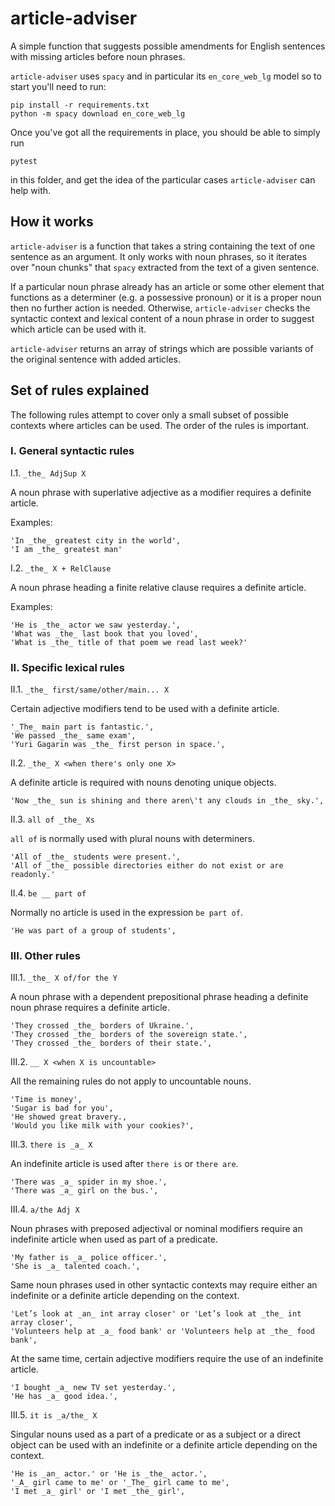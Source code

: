 # article-adviser
A simple function that suggests possible amendments for English sentences with missing articles before noun phrases.

`article-adviser` uses `spacy` and in particular its `en_core_web_lg` model so to start you'll need to run:  

````
pip install -r requirements.txt
python -m spacy download en_core_web_lg
````

Once you've got all the requirements in place, you should be able to simply run
````
pytest
````
in this folder, and get the idea of the particular cases `article-adviser` can help with.

## How it works

`article-adviser` is a function that takes a string containing the text of one sentence as an argument.
It only works with noun phrases, so it iterates over "noun chunks" that `spacy` extracted from the text of a given sentence.

If a particular noun phrase already has an article or some other element that functions as a determiner (e.g. a possessive pronoun) or it is a proper noun then no further action is needed. Otherwise, `article-adviser` checks the syntactic context and lexical content of a noun phrase in order to suggest which article can be used with it. 

`article-adviser` returns an array of strings which are possible variants of the original sentence with added articles.

## Set of rules explained

The following rules attempt to cover only a small subset of possible contexts where articles can be used. The order of the rules is important.

### I. General syntactic rules

I.1. `_the_ AdjSup X`

A noun phrase with superlative adjective as a modifier requires a definite article.

Examples:

    'In _the_ greatest city in the world',
    'I am _the_ greatest man'

I.2. `_the_ X + RelClause`

A noun phrase heading a finite relative clause requires a definite article.

Examples:


    'He is _the_ actor we saw yesterday.',
    'What was _the_ last book that you loved',
    'What is _the_ title of that poem we read last week?'


### II. Specific lexical rules


II.1. `_the_ first/same/other/main... X`

Certain adjective modifiers tend to be used with a definite article.


    '_The_ main part is fantastic.',
    'We passed _the_ same exam',
    'Yuri Gagarin was _the_ first person in space.',


II.2. `_the_ X <when there's only one X>`

A definite article is required with nouns denoting unique objects.

    'Now _the_ sun is shining and there aren\'t any clouds in _the_ sky.',


II.3. `all of _the_ Xs`

`all of` is normally used with plural nouns with determiners.

    'All of _the_ students were present.',
    'All of _the_ possible directories either do not exist or are readonly.'

II.4. `be __ part of`

Normally no article is used in the expression `be part of`.

    'He was part of a group of students',


### III. Other rules

III.1. `_the_ X of/for the Y`

A noun phrase with a dependent prepositional phrase heading a definite noun phrase requires a definite article.


    'They crossed _the_ borders of Ukraine.',
    'They crossed _the_ borders of the sovereign state.',
    'They crossed _the_ borders of their state.',


III.2. `__ X <when X is uncountable>`

All the remaining rules do not apply to uncountable nouns.

    'Time is money',
    'Sugar is bad for you',
    'He showed great bravery.,
    'Would you like milk with your cookies?',


III.3. `there is _a_ X`


An indefinite article is used after `there is` or `there are`.

    'There was _a_ spider in my shoe.',
    'There was _a_ girl on the bus.',


III.4. `a/the Adj X`

Noun phrases with preposed adjectival or nominal modifiers require an indefinite article when used as part of a predicate.

    'My father is _a_ police officer.',
    'She is _a_ talented coach.',

Same noun phrases used in other syntactic contexts may require either an indefinite or a definite article depending on the context.

    'Let’s look at _an_ int array closer' or 'Let’s look at _the_ int array closer',
    'Volunteers help at _a_ food bank' or 'Volunteers help at _the_ food bank',

At the same time, certain adjective modifiers require the use of an indefinite article.

    'I bought _a_ new TV set yesterday.',
    'He has _a_ good idea.',

III.5. `it is _a/the_ X`

Singular nouns used as a part of a predicate or as a subject or a direct object can be used with an indefinite or a definite article depending on the context.

    'He is _an_ actor.' or 'He is _the_ actor.',
    '_A_ girl came to me' or '_The_ girl came to me',
    'I met _a_ girl' or 'I met _the_ girl',
